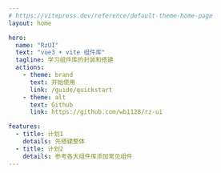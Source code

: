 ```yaml
---
# https://vitepress.dev/reference/default-theme-home-page
layout: home

hero:
  name: "RzUI"
  text: "vue3 + vite 组件库"
  tagline: 学习组件库的封装和搭建
  actions:
    - theme: brand
      text: 开始使用
      link: /guide/quickstart
    - theme: alt
      text: Github
      link: https://github.com/wb1128/rz-ui

features:
  - title: 计划1
    details: 先搭建整体
  - title: 计划2
    details: 参考各大组件库添加常见组件
---
```


